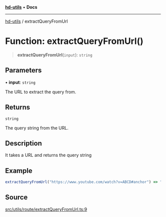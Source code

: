 [**hd-utils**](../README.md) • **Docs**

***

[hd-utils](../globals.md) / extractQueryFromUrl

# Function: extractQueryFromUrl()

> **extractQueryFromUrl**(`input`): `string`

## Parameters

• **input**: `string`

The URL to extract the query from.

## Returns

`string`

The query string from the URL.

## Description

It takes a URL and returns the query string

## Example

```ts
extractQueryFromUrl("https://www.youtube.com/watch?v=ABCD#anchor") => "v=ABCD"
```

## Source

[src/utils/route/extractQueryFromUrl.ts:9](https://github.com/AhmadHddad/h-utils/blob/b1dfa95e218c9605f39fc234662ef50e62fadcb8/src/utils/route/extractQueryFromUrl.ts#L9)
